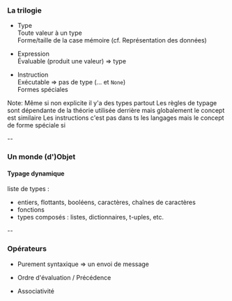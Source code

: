 ### La trilogie

- Type \
Toute valeur à un type \
Forme/taille de la case mémoire (cf. Représentation des données)

- Expression \
Évaluable (produit une valeur) => type

- Instruction \
Exécutable => pas de type (... et `None`) \
Formes spéciales

Note:
Même si non explicite il y'a des types partout
Les règles de typage sont dépendante de la théorie utilisée derrière
mais globalement le concept est similaire
Les instructions c'est pas dans ts les langages mais le concept de forme spéciale si

--

### Un monde (d')Objet
#### Typage dynamique

liste de types :
- entiers, flottants, booléens, caractères, chaînes de caractères
- fonctions
- types composés : listes, dictionnaires, t-uples, etc.

--

### Opérateurs

- Purement syntaxique => un envoi de message

- Ordre d'évaluation / Précédence
- Associativité
